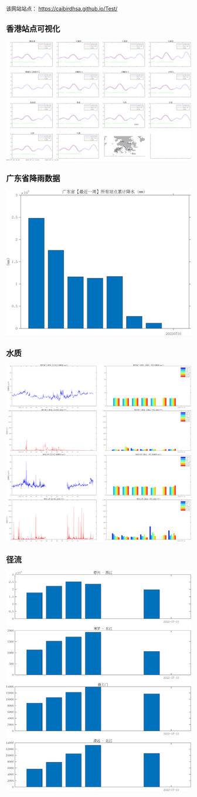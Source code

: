 该网站站点：
https://caibirdhsa.github.io/Test/

## 香港站点可视化

![hk](./20220710/20220710.png)

## 广东省降雨数据
![GD-rain](./20220710/20220710_Rain.png)

## 水质
![博罗](./20220710/博罗城下(新角)20220710.png)
![珠海大桥](./20220710/珠海大桥20220710.png)

## 径流
![径流](./20220710/PRE_runoff_20220710.png)
